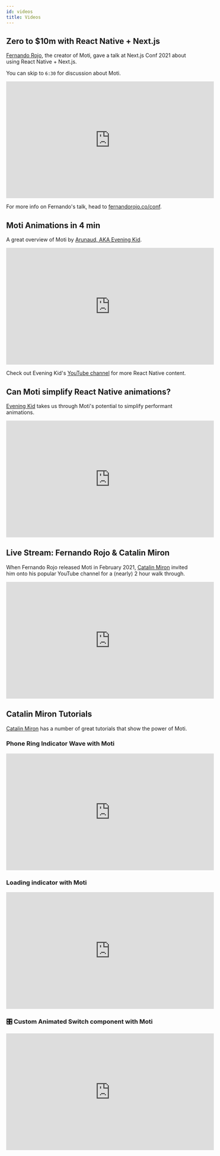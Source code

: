```yaml
---
id: videos
title: Videos
---
```


## Zero to $10m with React Native + Next.js

[Fernando Rojo](https://fernandorojo.co), the creator of Moti, gave a talk at Next.js Conf 2021 about using React Native + Next.js.

You can skip to `6:30` for discussion about Moti.

<iframe width="560" height="315" src="https://www.youtube.com/embed/0lnbdRweJtA" title="YouTube video player" frameborder="0" allow="accelerometer; autoplay; clipboard-write; encrypted-media; gyroscope; picture-in-picture" allowfullscreen></iframe>

For more info on Fernando's talk, head to [fernandorojo.co/conf](https://fernandorojo.co/conf).

## Moti Animations in 4 min

A great overview of Moti by [Arunaud, AKA Evening Kid](https://twitter.com/eveningkid).

<iframe width="560" height="315" src="https://www.youtube.com/embed/XkoFvsscsHo" title="YouTube video player" frameborder="0" allow="accelerometer; autoplay; clipboard-write; encrypted-media; gyroscope; picture-in-picture" allowfullscreen></iframe>

Check out Evening Kid's [YouTube channel](https://www.youtube.com/c/eveningkid) for more React Native content.

## Can Moti simplify React Native animations?

[Evening Kid](https://twitter.com/eveningkid) takes us through Moti's potential to simplify performant animations.

<iframe width="560" height="315" src="https://www.youtube.com/embed/dxWrRuHbh6E" title="YouTube video player" frameborder="0" allow="accelerometer; autoplay; clipboard-write; encrypted-media; gyroscope; picture-in-picture" allowfullscreen></iframe>

## Live Stream: Fernando Rojo & Catalin Miron

When Fernando Rojo released Moti in February 2021, [Catalin Miron](https://twitter.com/mironcatalin) invited him onto his popular YouTube channel for a (nearly) 2 hour walk through.

<iframe width="560" height="315" src="https://www.youtube.com/embed/ynSfSf9w99M" title="YouTube video player" frameborder="0" allow="accelerometer; autoplay; clipboard-write; encrypted-media; gyroscope; picture-in-picture" allowfullscreen></iframe>

## Catalin Miron Tutorials

[Catalin Miron](https://twitter.com/mironcatalin) has a number of great tutorials that show the power of Moti.

### Phone Ring Indicator Wave with Moti

<iframe width="560" height="315" src="https://www.youtube.com/embed/hTmkjdKO3_M" title="YouTube video player" frameborder="0" allow="accelerometer; autoplay; clipboard-write; encrypted-media; gyroscope; picture-in-picture" allowfullscreen></iframe>

### Loading indicator with Moti

<iframe width="560" height="315" src="https://www.youtube.com/embed/e5_auZoh85w" title="YouTube video player" frameborder="0" allow="accelerometer; autoplay; clipboard-write; encrypted-media; gyroscope; picture-in-picture" allowfullscreen></iframe>

### 🎛 Custom Animated Switch component with Moti

<iframe width="560" height="315" src="https://www.youtube.com/embed/LwKUjau3Ifw" title="YouTube video player" frameborder="0" allow="accelerometer; autoplay; clipboard-write; encrypted-media; gyroscope; picture-in-picture" allowfullscreen></iframe>
